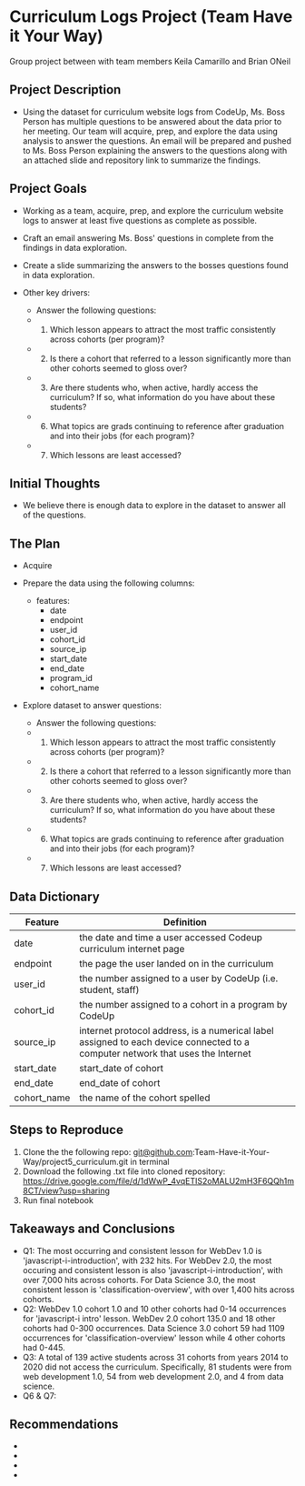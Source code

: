# Curriculum Logs Project (Team Have it Your Way)

Group project between with team members Keila Camarillo and Brian ONeil

## Project Description

* Using the dataset for curriculum website logs from CodeUp, Ms. Boss Person has multiple questions to be answered about the data prior to her meeting. Our team will acquire, prep, and explore the data using analysis to answer the questions. An email will be prepared and pushed to Ms. Boss Person explaining the answers to the questions along with an attached slide and repository link to summarize the findings.

## Project Goals

* Working as a team, acquire, prep, and explore the curriculum website logs to answer at least five questions as complete as possible.

* Craft an email answering Ms. Boss' questions in complete from the findings in data exploration.

* Create a slide summarizing the answers to the bosses questions found in data exploration.

* Other key drivers:
    * Answer the following questions:
    * 1. Which lesson appears to attract the most traffic consistently across cohorts (per program)?
    * 2. Is there a cohort that referred to a lesson significantly more than other cohorts seemed to gloss over?
    * 3. Are there students who, when active, hardly access the curriculum? If so, what information do you have about these students?
    * 6. What topics are grads continuing to reference after graduation and into their jobs (for each program)?
    * 7. Which lessons are least accessed?

## Initial Thoughts

* We believe there is enough data to explore in the dataset to answer all of the questions.

## The Plan

* Acquire 

* Prepare the data using the following columns: 
    * features:
        * date
        * endpoint
        * user_id
        * cohort_id
        * source_ip
        * start_date
        * end_date
        * program_id
        * cohort_name

* Explore dataset to answer questions:
    * Answer the following questions:
    * 1. Which lesson appears to attract the most traffic consistently across cohorts (per program)?
    * 2. Is there a cohort that referred to a lesson significantly more than other cohorts seemed to gloss over?
    * 3. Are there students who, when active, hardly access the curriculum? If so, what information do you have about these students?
    * 6. What topics are grads continuing to reference after graduation and into their jobs (for each program)?
    * 7. Which lessons are least accessed?

## Data Dictionary

| Feature     | Definition                                                                                                                     |
|-------------|--------------------------------------------------------------------------------------------------------------------------------|
| date        | the date and time a user accessed Codeup curriculum internet page                                                              |
| endpoint    | the page the user landed on in the curriculum                                                                                  |
| user_id     | the number assigned to a user by CodeUp (i.e. student, staff)                                                                  |
| cohort_id   | the number assigned to a cohort in a program by CodeUp                                                                         |
| source_ip   | internet protocol address, is a numerical label assigned to each device connected to a computer network that uses the Internet |
| start_date  | start_date of cohort                                                                                                           |
| end_date    | end_date of cohort                                                                                                             |
| cohort_name | the name of the cohort spelled                                                                                                 |

## Steps to Reproduce
1) Clone the the following repo: git@github.com:Team-Have-it-Your-Way/project5_curriculum.git in terminal
2) Download the following .txt file into cloned repository: https://drive.google.com/file/d/1dWwP_4vqETIS2oMALU2mH3F6QQh1m8CT/view?usp=sharing
3) Run final notebook

## Takeaways and Conclusions
* Q1: The most occurring and consistent lesson for WebDev 1.0 is 'javascript-i-introduction', with 232 hits. For WebDev 2.0, the most occuring and consistent lesson is also 'javascript-i-introduction', with over 7,000 hits across cohorts. For Data Science 3.0, the most consistent lesson is 'classification-overview', with over 1,400 hits across cohorts.
* Q2: WebDev 1.0 cohort 1.0 and 10 other cohorts had 0-14 occurrences for 'javascript-i intro' lesson. WebDev 2.0 cohort 135.0 and 18 other cohorts had 0-300 occurrences. Data Science 3.0 cohort 59 had 1109 occurrences for 'classification-overview' lesson while 4 other cohorts had 0-445.
* Q3: A total of 139 active students across 31 cohorts from years 2014 to 2020 did not access the curriculum. Specifically, 81 students were from web development 1.0, 54 from web development 2.0, and 4 from data science.
* Q6 & Q7: 


## Recommendations
* 
* 
* 
* 
